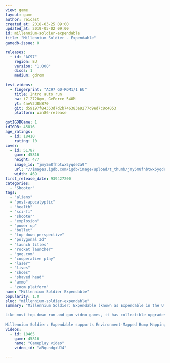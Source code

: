 ```yaml
---
view: game
layout: game
author: reicast
created_at: 2018-03-25 09:00
updated_at: 2019-05-02 09:00
id: millennium-soldier-expendable
title: "Millennium Soldier - Expendable"
gamedb-issue: 0

releases:
  - id: "AC97"
    region: EU
    version: "1.000"
    discs: 1
    medium: gdrom

test-videos:
  - fingerprint: "AC97 GD-ROM1/1 EU"
    title: Intro auto run
    hw: i7 2720qm, GeForce 540M
    yt: 4neV2d8k870
    git: d59197f84353d7d2b746383e9277d9ed7c8c4053
    platform: win86-release

gotIGDBGame: 1
idIGDB: 45816
age_ratings:
  - id: 18410
    rating: 10
cover:
  - id: 51787
    game: 45816
    height: 477
    image_id: "jmy5m8fhbtwx5yqde2a9"
    url: "//images.igdb.com/igdb/image/upload/t_thumb/jmy5m8fhbtwx5yqde2a9.jpg"
    width: 469
first_release_date: 939427200
categories:
  - "Shooter"
tags:
  - "aliens"
  - "post-apocalyptic"
  - "health"
  - "sci-fi"
  - "shooter"
  - "explosion"
  - "power up"
  - "bullet"
  - "top-down perspective"
  - "polygonal 3d"
  - "launch titles"
  - "rocket launcher"
  - "gog.com"
  - "cooperative play"
  - "laser"
  - "lives"
  - "shoes"
  - "shaved head"
  - "ammo"
  - "zoom platform"
name: "Millennium Soldier Expendable"
popularity: 1.0
slug: "millennium-soldier-expendable"
summary: "Millennium Soldier: Expendable (known as Expendable in the U.S.A. and Seitai Heiki Expendable in Japan) is the title of a Run and Gun video game that was released by British developer Rage Software for Microsoft Windows in 1998,with ports to the Sega Dreamcast in 1999, and the PlayStation in 2000. The remake of the game for Android based devices was released in late 2012 as Expendable: Rearmed. It is in the format of a modern arcade game. The player starts with 7 &quote;credits&quote; and can continue until running out of credits. A second player can join the game at any time by pressing start. 
 
Like most top-down run and gun video games, it has collectible upgrades and weapons, and features common aspects like bosses and levels, familiar with most games of this type. 
 
Millennium Soldier: Expendable supports Environment-Mapped Bump Mapping, a DirectX 6 feature first supported by the Matrox Millennium G400.[1]"
videos:
  - id: 18465
    game: 45816
    name: "Gameplay video"
    video_id: "aBqundgxUJ4"

---
```

